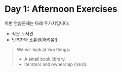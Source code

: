 # Day 1: Afternoon Exercises

이번 연습문제는 아래 두가지입니다:
* 작은 도서관
* 반복자와 소유권(어려움!)
> We will look at two things:
> 
> * A small book library,
> * Iterators and ownership (hard).
